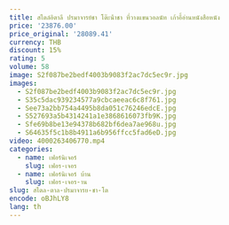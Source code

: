 ```yaml
---
title: สไตล์อิตาลี ปรมาจารย์ชา โต๊ะน้ําชา ที่วางแขนวอลนัท เก้าอี้อ่านหนังสือหนัง
price: '23876.00'
price_original: '28089.41'
currency: THB
discount: 15%
rating: 5
volume: 58
image: S2f087be2bedf4003b9083f2ac7dc5ec9r.jpg
images:
  - S2f087be2bedf4003b9083f2ac7dc5ec9r.jpg
  - S35c5dac939234577a9cbcaeeac6c8f761.jpg
  - See73a2bb754a4495b8da051c76246edcE.jpg
  - S527693a5b4314241a1e3868616073fb9K.jpg
  - Sfe69b8be13e94378b682bf6dea7ae968u.jpg
  - S64635f5c1b8b4911a6b956ffcc5fad6eD.jpg
video: 4000263406770.mp4
categories:
  - name: เฟอร์นิเจอร์
    slug: เฟอร-เจอร
  - name: เฟอร์นิเจอร์ บ้าน
    slug: เฟอร-เจอร-าน
slug: สไตล-ตาล-ปรมาจารย-ชา-โต
encode: oBJhLY8
lang: th
---
```

  
